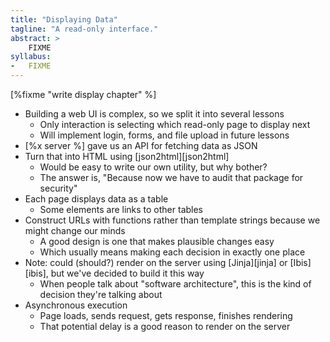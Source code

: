 ```yaml
---
title: "Displaying Data"
tagline: "A read-only interface."
abstract: >
    FIXME
syllabus:
-   FIXME
---
```


[%fixme "write display chapter" %]

-   Building a web UI is complex, so we split it into several lessons
    -   Only interaction is selecting which read-only page to display next
    -   Will implement login, forms, and file upload in future lessons
-   [%x server %] gave us an API for fetching data as JSON
-   Turn that into HTML using [json2html][json2html]
    -   Would be easy to write our own utility, but why bother?
    -   The answer is, "Because now we have to audit that package for security"
-   Each page displays data as a table
    -   Some elements are links to other tables
-   Construct URLs with functions rather than template strings because we might change our minds
    -   A good design is one that makes plausible changes easy
    -   Which usually means making each decision in exactly one place
-   Note: could (should?) render on the server using [Jinja][jinja] or [Ibis][ibis], but we've decided to build it this way
    -   When people talk about "software architecture", this is the kind of decision they're talking about
-   Asynchronous execution
    -   Page loads, sends request, gets response, finishes rendering
    -   That potential delay is a good reason to render on the server
